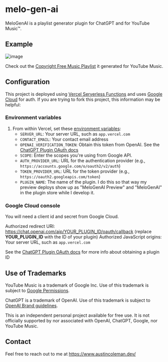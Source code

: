 # melo-gen-ai

MeloGenAI is a playlist generator plugin for ChatGPT and for YouTube Music™.

## Example

![image](https://github.com/AustinMichaelColeman/melo-gen-ai/assets/12992271/4e4fe260-95f9-407c-9369-8b1c9a01ede8)

Check out the [Copyright Free Music Playlist](https://music.youtube.com/browse/VLPLHue5YJSxY0idjvqtHa3cRqOeNycFW96t) it generated for YouTube Music.

## Configuration

This project is deployed using [Vercel Serverless Functions](https://vercel.com/docs/concepts/functions/serverless-functions) and uses [Google Cloud](https://console.cloud.google.com/) for auth. If you are trying to fork this project, this information may be helpful:

### Environment variables

1. From within Vercel, set these [environment variables](https://vercel.com/docs/concepts/projects/environment-variables):
   - `SERVER_URL`: Your server URL, such as `app.vercel.com`
   - `CONTACT_EMAIL`: Your contact email address
   - `OPENAI_VERIFICATION_TOKEN`: Obtain this token from OpenAI. See the [ChatGPT Plugin OAuth docs](https://platform.openai.com/docs/plugins/authentication/oauth)
   - `SCOPE`: Enter the scopes you're using from Google API.
   - `AUTH_PROVIDER_URL`: URL for the authentication provider (e.g., `https://accounts.google.com/o/oauth2/v2/auth`)
   - `TOKEN_PROVIDER_URL`: URL for the token provider (e.g., `https://oauth2.googleapis.com/token`)
   - `PLUGIN_NAME`: The name of the plugin. I do this so that way my preview deploys show up as "MeloGenAI Preview" and "MeloGenAI" in the plugin store while I develop it.

### Google Cloud console

You will need a client id and secret from Google Cloud.

Authorized redirect URI: https://chat.openai.com/aip/YOUR_PLUGIN_ID/oauth/callback (replace **YOUR_PLUGIN_ID** with the ID of your plugin)
Authorized JavaScript origins: Your server URL, such as `app.vercel.com`

See the [ChatGPT Plugin OAuth docs](https://platform.openai.com/docs/plugins/authentication/oauth) for more info about obtaining a plugin ID

## Use of Trademarks

YouTube Music is a trademark of Google Inc. Use of this trademark is subject to [Google Permissions](https://about.google/brand-resource-center/).

ChatGPT is a trademark of OpenAI. Use of this trademark is subject to [OpenAI Brand guidelines](https://openai.com/brand).

This is an independent personal project available for free use. It is not officially supported by nor associated with OpenAI, ChatGPT, Google, nor YouTube Music.

## Contact

Feel free to reach out to me at https://www.austincoleman.dev/
